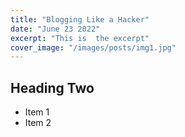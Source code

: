 ```yaml
---
title: "Blogging Like a Hacker"
date: "June 23 2022"
excerpt: "This is  the excerpt"
cover_image: "/images/posts/img1.jpg"
---
```



## Heading Two

- Item 1
- Item 2